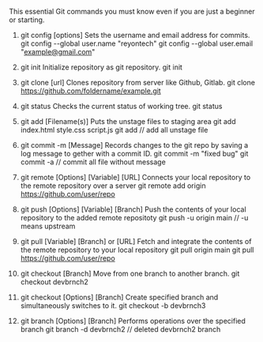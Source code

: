 This essential Git commands you must know even if you are just a beginner or starting.
1. git config [options]
Sets the username and email address for commits.
git config --global user.name "reyontech" git config --global user.email "example@gmail.com"

2. git init Initialize repository as git repository.
git init
3. git clone [url]
Clones repository from server like Github, Gitlab.
git clone https://github.com/foldername/example.git
4. git status
Checks the current status of working tree.
git status
5. git add [Filename(s)]
Puts the unstage files to staging area
git add index.html style.css script.js git add // add all unstage file
6. git commit -m [Message]
Records changes to the git repo by saving a log message to gether with a commit ID.
git commit -m "fixed bug"
git commit -a // commit all file without message
7. git remote [Options] [Variable] [URL]
Connects your local repository to the remote repository over a server
git remote add origin https://github.com/user/repo
8. git push [Options] [Variable] [Branch]
Push the contents of your local repository to the added remote repositoty
git push -u origin main // -u means upstream
9. git pull [Variable] [Branch] or [URL]
Fetch and integrate the contents of the remote repository to your local repository git pull origin main
git pull https://github.com/user/repo
10. git checkout [Branch]
Move from one branch to another branch. git checkout devbrnch2
11. git checkout [Options] [Branch]
Create specified branch and simultaneously switches to it.
git checkout -b devbrnch3
12. git branch [Options] [Branch]
Performs operations over the specified branch
git branch -d devbrnch2 // deleted devbrnch2 branch
